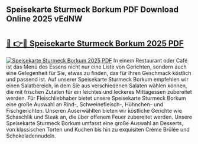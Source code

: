 ## Speisekarte Sturmeck Borkum PDF Download Online 2025 vEdNW

# <h2><a href="http://gcbyhi6.nevu.top/?p=Speisekarte+Sturmeck+Borkum">🔗 👉🔴 Speisekarte Sturmeck Borkum 2025 PDF</a></h2>

[![Speisekarte Sturmeck Borkum 2025 PDF](https://i.imgur.com/dBaPXMq.png)](http://gcbyhi6.nevu.top/?p=Speisekarte+Sturmeck+Borkum)
In einem Restaurant oder Café ist das Menü des Essens nicht nur eine Liste von Gerichten, sondern auch eine Gelegenheit für Sie, etwas zu finden, das für Ihren Geschmack köstlich und passend ist. Auf unserer Speisekarte Sturmeck Borkum empfehlen wir einen Salatbereich, in dem Sie aus verschiedenen Salaten wählen können, die mit frischen Zutaten für ein leichtes und leckeres Mittagessen zubereitet werden. Für Fleischliebhaber bietet unsere Speisekarte Sturmeck Borkum eine große Auswahl an Rind-, Schweinefleisch-, Hühnchen- und Fischgerichten. Unseren Auserwählten bieten wir köstliche Gerichte wie Schaschlik und Steak an, die über offenem Feuer zubereitet werden. Unsere Speisekarte Sturmeck Borkum umfasst eine große Auswahl an Desserts, von klassischen Torten und Kuchen bis hin zu exquisiten Crème Brûlée und Schokoladennudeln.
